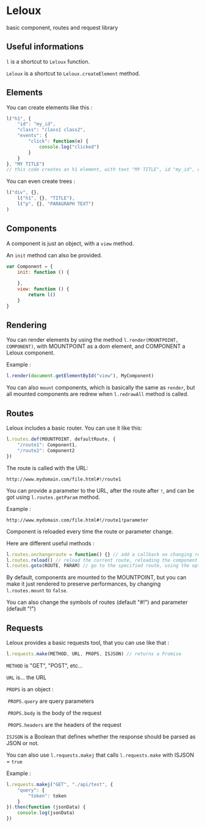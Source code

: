 # Leloux
basic component, routes and request library

## Useful informations

`l` is a shortcut to `Leloux` function.

`Leloux` is a shortcut to `Leloux.createElement` method.



## Elements

You can create elements like this :

```javascript
l("h1", {
    "id": "my_id",
    "class": "class1 class2",
    "events": {
        "click": function(e) {
            console.log("clicked")
        }
    }
}, "MY TITLE")
// this code creates an h1 element, with text "MY TITLE", id "my_id", class  "class1" and "class2", and a click events who execute the function
```

You can even create trees :

```javascript
l("div", {},
	l("h1", {}, "TITLE"),
	l("p", {}, "PARAGRAPH TEXT")
)
```



## Components

A component is just an object, with a `view` method.

An `init` method can also be provided.

```javascript
var Component = {
    init: function () {
        
    },
    view: function () {
        return l()
    }
}
```



## Rendering

You can render elements by using the method `l.render(MOUNTPOINT, COMPONENT)`, with MOUNTPOINT as a dom element, and COMPONENT a Leloux component.

Example :

```javascript
l.render(document.getElementById("view"), MyComponent)
```

You can also `mount` components, which is basically the same as `render`, but all mounted components are redrew when `l.redrawAll` method is called.

## Routes

Leloux includes a basic router. You can use it like this:

```javascript
l.routes.def(MOUNTPOINT, defaultRoute, {
    "/route1": Component1,
    "/route2": Component2
})
```

The route is called with the URL:

```
http://www.mydomain.com/file.html#!/route1
```



You can provide a parameter to the URL, after the route after `!`, and can be got using `l.routes.getParam` method.

Example :

```
http://www.mydomain.com/file.html#!/route1!parameter
```

Component is reloaded every time the route or parameter change.



Here are different useful methods :

```javascript
l.routes.onchangeroute = function() {} // add a callback on changing route
l.routes.reload() // reload the current route, reloading the component
l.routes.goto(ROUTE, PARAM) // go to the specified route, using the optional PARAM
```



By default, components are mounted to the MOUNTPOINT, but you can make it just rendered to preserve performances, by changing `l.routes.mount` to `false`.

You can also change the symbols of routes (default "#!") and parameter (default "!")



## Requests

Leloux provides a basic requests tool, that you can use like that :

```javascript
l.requests.make(METHOD, URL, PROPS, ISJSON) // returns a Promise
```

`METHOD` is "GET", "POST", etc...

`URL` is... the URL

`PROPS` is an object :

​	`PROPS.query` are query parameters

​	`PROPS.body` is the body of the request

​	`PROPS.headers` are the headers of the request

`ISJSON` is a Boolean that defines whether the response should be parsed as JSON or not.



You can also use `l.requests.makej` that calls `l.requests.make` with ISJSON = `true`



Example :

```javascript
l.requests.makej("GET", "./api/test", {
    "query": {
        "token": token
    }
}).then(function (jsonData) {
    console.log(jsonData)
})
```

